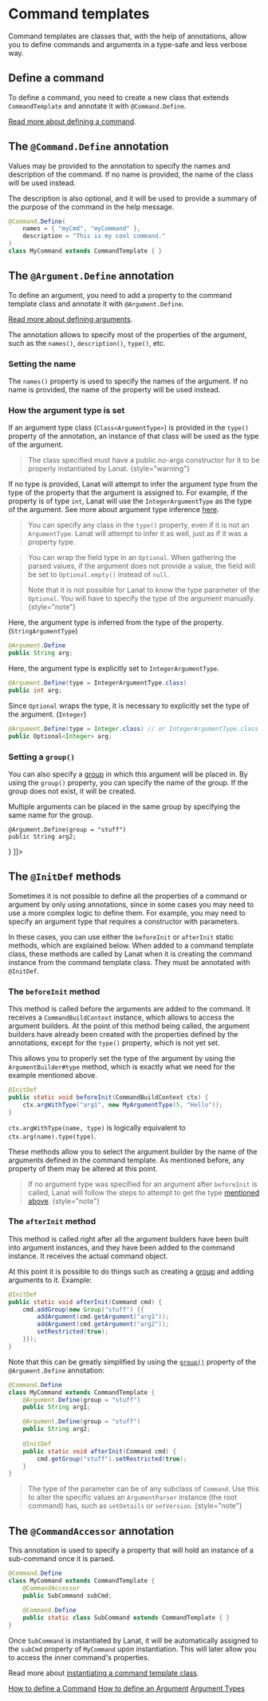 # Command templates

Command templates are classes that, with the help of annotations, allow you to define commands and arguments in a
type-safe and less verbose way.


## Define a command

To define a command, you need to create a new class that extends ``CommandTemplate`` and annotate it with
``@Command.Define``.

[Read more about defining a command](Commands.md#define-a-command-template).


## The `@Command.Define` annotation

Values may be provided to the annotation to specify the names and description of the command.
If no name is provided, the name of the class will be used instead.

The description is also optional, and it will be used to provide a summary of the purpose of the command in the
help message.

```Java
@Command.Define(
	names = { "myCmd", "myCommand" },
	description = "This is my cool command."
)
class MyCommand extends CommandTemplate { }
```


## The `@Argument.Define` annotation

To define an argument, you need to add a property to the command template class and annotate it with
``@Argument.Define``.

[Read more about defining arguments](Arguments.md#defining-arguments).

The annotation allows to specify most of the properties of the argument, such as the ``names()``,
``description()``, ``type()``, etc.


### Setting the name

The ``names()`` property is used to specify the names of the argument. If no name is provided, the name of the property
will be used instead.


### How the argument type is set

If an argument type class (`Class<ArgumentType>`) is provided in the ``type()`` property of the annotation, an instance
of that class will be used as the type of the argument.

> The class specified must have a public no-args constructor for it to be properly instantiated by Lanat.
> {style="warning"}

If no type is provided, Lanat will attempt to infer the argument type from the type of the property that the argument is
assigned to. For example, if the property is of type ``int``, Lanat will use the ``IntegerArgumentType`` as the type of
the argument. See more about argument type inference [here](Type-inference.md).

> You can specify any class in the ``type()`` property, even if it is not an ``ArgumentType``. Lanat will attempt to
> infer it as well, just as if it was a property type.

> You can wrap the field type in an ``Optional``. When gathering the parsed values, if the argument does not provide a
> value, the field will be set to ``Optional.empty()`` instead of ``null``.
> 
> Note that it is not possible for Lanat to know the type parameter of the ``Optional``. You will have to specify the
> type of the argument manually.
> {style="note"}

<procedure title="Examples">
<step>

Here, the argument type is inferred from the type of the property. (`StringArgumentType`)

```Java
@Argument.Define
public String arg;
```

</step>

<step>

Here, the argument type is explicitly set to `IntegerArgumentType`.

```Java
@Argument.Define(type = IntegerArgumentType.class) 
public int arg;
```

</step>

<step>

Since `Optional` wraps the type, it is necessary to explicitly set the type of the argument. (`Integer`)

```Java
@Argument.Define(type = Integer.class) // or IntegerArgumentType.class
public Optional<Integer> arg;
```

</step>
</procedure>


### Setting a ``group()``

You can also specify a [group](Argument-groups.md) in which this argument will be placed in. By using the ``group()`` property, you can
specify the name of the group. If the group does not exist, it will be created.

Multiple arguments can be placed in the same group by specifying the same name for the group.


<code-block lang="java" id="define-annotation_group">
<![CDATA[
// adding both arguments to the same group
@Command.Define
class MyCommand extends CommandTemplate {
	@Argument.Define(group = "stuff")
	public String arg1;

	@Argument.Define(group = "stuff")
	public String arg2;
}
]]>
</code-block>


## The ``@InitDef`` methods

Sometimes it is not possible to define all the properties of a command or argument by only using annotations, since in
some cases you may need to use a more complex logic to define them. For example, you may need to specify an argument
type that requires a constructor with parameters.

In these cases, you can use either the `beforeInit` or `afterInit` static methods, which are explained below.
When added to a command template class, these methods are called by Lanat when it is creating the command instance
from the command template class.
They must be annotated with `@InitDef`.


### The `beforeInit` method

This method is called before the arguments are added to the command. It receives a ``CommandBuildContext`` instance, which
allows to access the argument builders. At the point of this method being called, the argument builders have already
been created with the properties defined by the annotations, except for the `type()` property, which is not yet set.

This allows you to properly set the type of the argument by using the `ArgumentBuilder#type` method, which is
exactly what we need for the example mentioned above.

```Java
@InitDef
public static void beforeInit(CommandBuildContext ctx) {
	ctx.argWithType("arg1", new MyArgumentType(5, "Hello"));
}
```

``ctx.argWithType(name, type)`` is logically equivalent to ``ctx.arg(name).type(type)``.

These methods allow you to select the argument builder by the name of the arguments defined in the command template.
As mentioned before, any property of them may be altered at this point.

> If no argument type was specified for an argument after `beforeInit` is called, Lanat will follow the steps to
> attempt to get the type [mentioned above](#how-the-argument-type-is-set).
> {style="note"}


### The `afterInit` method

This method is called right after all the argument builders have been built into argument instances, and they have been
added to the command instance. It receives the actual command object.

At this point it is possible to do things such as creating a [group](Argument-groups.md) and adding arguments to it. Example:

```Java
@InitDef
public static void afterInit(Command cmd) {
	cmd.addGroup(new Group("stuff") {{
		addArgument(cmd.getArgument("arg1"));
		addArgument(cmd.getArgument("arg2"));
		setRestricted(true);
	}});
}
```

Note that this can be greatly simplified by using the [``group()``](Command-templates.md#setting-a-group) property of
the ``@Argument.Define`` annotation:

```Java
@Command.Define
class MyCommand extends CommandTemplate {
	@Argument.Define(group = "stuff")
	public String arg1;

	@Argument.Define(group = "stuff")
	public String arg2;
	
	@InitDef
	public static void afterInit(Command cmd) {
		cmd.getGroup("stuff").setRestricted(true);
	}
}
```

> The type of the parameter can be of any subclass of ``Command``. Use this to alter the specific values an
> `ArgumentParser` instance (the root command) has, such as `setDetails` or `setVersion`.
> {style="note"}


## The ``@CommandAccessor`` annotation

This annotation is used to specify a property that will hold an instance of a sub-command once it is parsed.

```Java
@Command.Define
class MyCommand extends CommandTemplate {
	@CommandAccessor
	public SubCommand subCmd;
	
	@Command.Define
	public static class SubCommand extends CommandTemplate { }
}
```

Once ``SubCommand`` is instantiated by Lanat, it will be automatically assigned to the ``subCmd`` property of
``MyCommand`` upon instantiation. This will later allow you to access the inner command's properties.

Read more about [instantiating a command template class](Instantiating-Command-Template.md).



<seealso>
	<category ref="related">
		<a href="Commands.md" anchor="define-a-command-template">How to define a Command</a>
		<a href="Arguments.md" anchor="defining-arguments">How to define an Argument</a>
		<a href="Argument-types.md">Argument Types</a>
	</category>
</seealso>